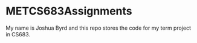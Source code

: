 # METCS683Assignments
My name is Joshua Byrd and this repo stores the code for my term project in CS683.

